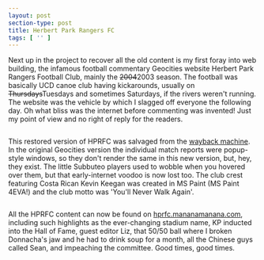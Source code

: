 ```yaml
---
layout: post
section-type: post
title: Herbert Park Rangers FC
tags: [ '' ]
---
```


Next up in the project to recover all the old content is my first foray into web building, the infamous football commentary Geocities website Herbert Park Rangers Football Club, mainly the ~~2004~~2003 season. The football was basically UCD canoe club having kickarounds, usually on  ~~Thursdays~~Tuesdays and sometimes Saturdays, if the rivers weren't running. The website was the vehicle by which I slagged off everyone the following day. Oh what bliss was the internet before commenting was invented! Just my point of view and no right of reply for the readers.

<img src="{{site.baseurl}}/img/HPRFC_logo.gif" alt="">

This restored version of HPRFC was salvaged from the [wayback machine](https://archive.org). In the original Geocities version the individual match reports were popup-style windows, so they don't render the same in this new version, but, hey, they exist. The little Subbuteo players used to wobble when you hovered over them, but that early-internet voodoo is now lost too. The club crest featuring Costa Rican Kevin Keegan was created in MS Paint (MS Paint 4EVA!) and the club motto was 'You'll Never Walk Again'.

<img src="{{site.baseurl}}/img/subbuteo.png" alt="">

All the HPRFC content can now be found on [hprfc.mananamanana.com](https://hprfc.mananamanana.com), including such highlights as the ever-changing stadium name, KP inducted into the Hall of Fame, guest editor Liz, that 50/50 ball where I broken Donnacha's jaw and he had to drink soup for a month, all the Chinese guys called Sean, and impeaching the committee. Good times, good times.
